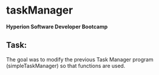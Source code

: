 # taskManager

**Hyperion Software Developer Bootcamp**

## Task:
The goal was to modify the previous Task Manager program (simpleTaskManager) so that functions are used.

